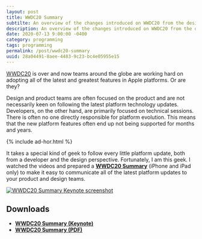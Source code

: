 ```yaml
---
layout: post
title: WWDC20 Summary
subtilte: An overview of the changes introduced on WWDC20 from the design and product perspective
description: An overview of the changes introduced on WWDC20 from the design and product perspective
date: 2020-07-13 9:00:00 -0400
category: programming
tags: programming
permalink: /post/wwdc20-summary
uuid: 28a04491-8aee-4483-9c23-bc4e05955e15
---
```


[WWDC20](https://developer.apple.com/wwdc20/) is over and now teams around the globe are working hard on adopting all of the latest and greatest features in Apple platforms. Or are they?

Design and product teams are often focused on the product and are not necessarily keen on following the latest platform technology updates. Developers, on the other hand, are primarily focused on technical sessions. There is often no one directly responsible for platform evolution. This means that the new platform features often end up not being supported for months and years.

{% include ad-hor.html %}

It takes a special kind of geek to follow every little platform update, both from a developer and the design perspective. Fortunately, I am this geek. I watched the videos and prepared a <a href="/assets/wwdc20-summary.key.zip"><strong>WWDC20 Summary</strong></a> (iPhone and iPad only) to make it easy to communicate all of the latest platform updates to your product and design teams.

<a href="/assets/wwdc20-summary.key.zip">
	<img alt="WWDC20 Summary Keynote screenshot" class="Screenshot Any-responsiveCard" src="/images/posts/wwdc20-summary/wwdc-summary.png">
</a>

<div class="References" markdown="1">

## Downloads

- [**WWDC20 Summary (Keynote)**](/assets/wwdc20-summary.key.zip)
- [**WWDC20 Summary (PDF)**](/assets/wwdc20-summary.pdf)

</div>